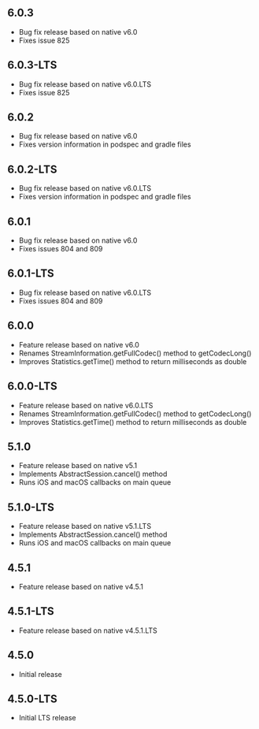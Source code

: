## 6.0.3

- Bug fix release based on native v6.0
- Fixes issue 825

## 6.0.3-LTS

- Bug fix release based on native v6.0.LTS
- Fixes issue 825

## 6.0.2

- Bug fix release based on native v6.0
- Fixes version information in podspec and gradle files

## 6.0.2-LTS

- Bug fix release based on native v6.0.LTS
- Fixes version information in podspec and gradle files

## 6.0.1

- Bug fix release based on native v6.0
- Fixes issues 804 and 809

## 6.0.1-LTS

- Bug fix release based on native v6.0.LTS
- Fixes issues 804 and 809

## 6.0.0

- Feature release based on native v6.0
- Renames StreamInformation.getFullCodec() method to getCodecLong()
- Improves Statistics.getTime() method to return milliseconds as double

## 6.0.0-LTS

- Feature release based on native v6.0.LTS
- Renames StreamInformation.getFullCodec() method to getCodecLong()
- Improves Statistics.getTime() method to return milliseconds as double

## 5.1.0

- Feature release based on native v5.1
- Implements AbstractSession.cancel() method
- Runs iOS and macOS callbacks on main queue

## 5.1.0-LTS

- Feature release based on native v5.1.LTS
- Implements AbstractSession.cancel() method
- Runs iOS and macOS callbacks on main queue

## 4.5.1

- Feature release based on native v4.5.1

## 4.5.1-LTS

- Feature release based on native v4.5.1.LTS

## 4.5.0

- Initial release

## 4.5.0-LTS

- Initial LTS release
